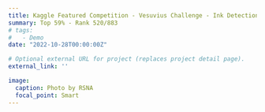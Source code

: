 ```yaml
---
title: Kaggle Featured Competition - Vesuvius Challenge - Ink Detection
summary: Top 59% - Rank 520/883
# tags:
#   - Demo
date: "2022-10-28T00:00:00Z"

# Optional external URL for project (replaces project detail page).
external_link: ''

image:
  caption: Photo by RSNA
  focal_point: Smart
---
```

